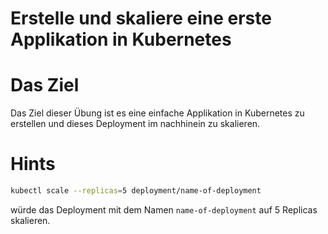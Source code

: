 Erstelle und skaliere eine erste Applikation in Kubernetes
=====

Das Ziel
========
Das Ziel dieser Übung ist es eine einfache Applikation in Kubernetes zu erstellen und dieses Deployment im nachhinein 
zu skalieren.


Hints
=====
```bash
kubectl scale --replicas=5 deployment/name-of-deployment
```
würde das Deployment mit dem Namen `name-of-deployment` auf 5 Replicas skalieren.

